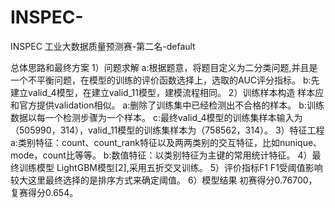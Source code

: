 # INSPEC-
INSPEC 工业大数据质量预测赛-第二名-default


总体思路和最终方案
1）问题求解
a:根据题意，将题目定义为二分类问题,并且是一个不平衡问题，在模型的训练的评价函数选择上，选取的AUC评分指标。
b:先建立valid_4模型，在建立valid_11模型，建模流程相同。
2）训练样本构造
样本应和官方提供validation相似。
a:删除了训练集中已经检测出不合格的样本。
b:训练数据以每一个检测步骤为一个样本。
c:最终valid_4模型的训练集样本输入为（505990，314），valid_11模型的训练集样本为（758562，314）。
3）特征工程
a:类别特征：count、count_rank特征以及两两类别的交互特征，比如nunique、mode，count比等等。
b:数值特征：以类别特征为主键的常用统计特征。
4）最终训练模型
LightGBM模型[2],采用五折交叉训练。
5）评价指标F1
F1受阈值影响较大这里最终选择的是排序方式来确定阈值。
6）模型结果
初赛得分0.76700，复赛得分0.654。
